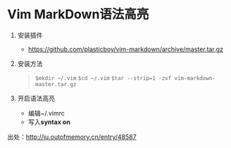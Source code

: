 Vim MarkDown语法高亮
====================

1. 安装插件
	* https://github.com/plasticboy/vim-markdown/archive/master.tar.gz

2. 安装方法
	> `$mkdir ~/.vim`
	> `$cd ~/.vim`
	> `$tar --strip=1 -zxf vim-markdown-master.tar.gz`

3. 开启语法高亮
	* 编辑~/.vimrc
	* 写入**syntax on**











出处：http://ju.outofmemory.cn/entry/48587
